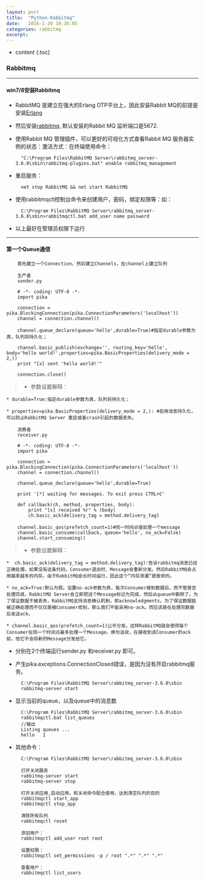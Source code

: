 ```yaml
---
layout: post
title:  "Python-Rabbitmq"
date:   2016-1-20 10:30:05
categories: rabbitmq
excerpt: 
---
```


* content
{:toc}


### Rabbitmq

---

#### win7/8安装Rabbitmq

* RabbitMQ 是建立在强大的Erlang OTP平台上，因此安装Rabbit MQ的前提是安装[Erlang](http://www.erlang.org/download/otp_win32_R16B03.exe)

* 然后安装[rabbitmq](http://www.rabbitmq.com/download.html), 默认安装的Rabbit MQ 监听端口是5672.

* 使用Rabbit MQ 管理插件，可以更好的可视化方式查看Rabbit MQ 服务器实例的状态：激活方式：在终端使用命令：

        "C:\Program Files\RabbitMQ Server\rabbitmq_server-3.6.0\sbin\rabbitmq-plugins.bat" enable rabbitmq_management

* 重启服务：

        net stop RabbitMQ && net start RabbitMQ

* 使用rabbitmqctl控制台命令来创建用户，密码，绑定权限等：如：

        C:\Program Files\RabbitMQ Server\rabbitmq_server-3.6.0\sbin>rabbitmqctl.bat add_user name password

* 以上最好在管理员权限下运行

---

#### 第一个Queue通信

        首先建立一个Connection，然后建立Channels，在channel上建立队列

        生产者
        sender.py
        
        # -*- coding: UTF-8 -*-
        import pika

        connection = pika.BlockingConnection(pika.ConnectionParameters('localhost'))
        channel = connection.channel()

        channel.queue_declare(queue='hello',durable=True)#指定durable参数为真，队列将持久化；

        channel.basic_publish(exchange='', routing_key='hello', body='hello world!',properties=pika.BasicProperties(delivery_mode = 2,))
        print "[x] sent 'hello world!'"

        connection.close()

> * 参数设置解释：

    * durable=True:指定durable参数为真，队列将持久化；
     
    * properties=pika.BasicProperties(delivery_mode = 2,): #启用消息持久化，可以防止RabbitMQ Server 重启或者crash引起的数据丢失。
        
        消费者
        receiver.py 
        
        # -*- coding: UTF-8 -*-
        import pika

        connection = pika.BlockingConnection(pika.ConnectionParameters('localhost'))
        channel = connection.channel()

        channel.queue_declare(queue='hello',durable=True)

        print '[*] waiting for messages. To exit press CTRL+C'

        def callback(ch, method, properties, body):
            print "[x] received %r" % (body)
            ch.basic_ack(delivery_tag = method.delivery_tag)
        
        channel.basic_qos(prefetch_count=1)#同一时间点值处理一个message        
        channel.basic_consume(callback, queue='hello', no_ack=False)
        channel.start_consuming()

> * 参数设置解释：

    *  ch.basic_ack(delivery_tag = method.delivery_tag):告诉rabbitmq消息已经正确处理。如果没有这条代码，Consumer退出时，Message会重新分发。然后RabbitMQ会占用越来越多的内存，由于RabbitMQ会长时间运行，因此这个“内存泄漏”是致命的。
     
    * no_ack=True:默认为假。设置no-ack参数为真，每次Consumer接到数据后，而不管是否处理完成，RabbitMQ Server会立即把这个Message标记为完成，然后从queue中删除了。为了保证数据不被丢失，RabbitMQ支持消息确认机制，即acknowledgments。为了保证数据能被正确处理而不仅仅是被Consumer收到，那么我们不能采用no-ack。而应该是在处理完数据后发送ack。
    
    * channel.basic_qos(prefetch_count=1)公平分发。这样RabbitMQ就会使得每个Consumer在同一个时间点最多处理一个Message。换句话说，在接收到该Consumer的ack前，他它不会将新的Message分发给它。
    
* 分别在2个终端运行sender.py 和receiver.py 即可。

* 产生pika.exceptions.ConnectionClosed错误，是因为没有开启rabbitmq服务。

        C:\Program Files\RabbitMQ Server\rabbitmq_server-3.6.0\sbin
        rabbitmq-server start
        
* 显示当前的queue，以及queue中的消息数

        C:\Program Files\RabbitMQ Server\rabbitmq_server-3.6.0\sbin
        rabbitmqctl.bat list_queues
        //输出
        Listing queues ...
        hello   1

* 其他命令：

        C:\Program Files\RabbitMQ Server\rabbitmq_server-3.6.0\sbin
        
        打开关闭服务
        rabbitmq-server start
        rabbitmq-server stop
        
        打开关闭应用,启动应用，和关闭命令配合使用，达到清空队列的目的
        rabbitmqctl start_app
        rabbitmqctl stop_app
        
        清除所有队列
        rabbitmqctl reset
        
        添加用户： 
        rabbitmqctl add_user root root

        设置权限：
        rabbitmqctl set_permissions -p / root ".*" ".*" ".*"
        
        查看用户： 
        rabbitmqctl list_users